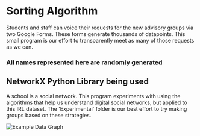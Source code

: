# Sorting Algorithm 
Students and staff can voice their requests for the new advisory groups via two Google Forms. These forms generate thousands of datapoints. This small program is our effort to transparently meet as many of those requests as we can. 

### All names represented here are randomly generated

## NetworkX Python Library being used
A school is a social network. This program experiments with using the algorithms that help us understand digital social networks, but applied to this IRL dataset. The 'Experimental' folder is our best effort to try making groups based on these strategies. 

![Example Data Graph](/repository/experiment/graph.png?raw=true "Example Data Graph")

